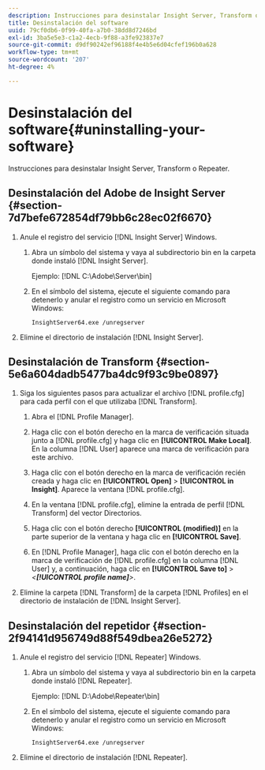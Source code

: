 ```yaml
---
description: Instrucciones para desinstalar Insight Server, Transform o Repeater.
title: Desinstalación del software
uuid: 79cf0db6-0f99-40fa-a7b0-38dd8d7246bd
exl-id: 3ba5e5e3-c1a2-4ecb-9f88-a3fe923837e7
source-git-commit: d9df90242ef96188f4e4b5e6d04cfef196b0a628
workflow-type: tm+mt
source-wordcount: '207'
ht-degree: 4%

---
```


# Desinstalación del software{#uninstalling-your-software}

Instrucciones para desinstalar Insight Server, Transform o Repeater.

## Desinstalación del Adobe de Insight Server {#section-7d7befe672854df79bb6c28ec02f6670}

1. Anule el registro del servicio [!DNL Insight Server] Windows.

   1. Abra un símbolo del sistema y vaya al subdirectorio bin en la carpeta donde instaló [!DNL Insight Server].

      Ejemplo: [!DNL C:\Adobe\Server\bin]

   1. En el símbolo del sistema, ejecute el siguiente comando para detenerlo y anular el registro como un servicio en Microsoft Windows:

      ```
      InsightServer64.exe /unregserver
      ```

1. Elimine el directorio de instalación [!DNL Insight Server].

## Desinstalación de Transform {#section-5e6a604dadb5477ba4dc9f93c9be0897}

1. Siga los siguientes pasos para actualizar el archivo [!DNL profile.cfg] para cada perfil con el que utilizaba [!DNL Transform].

   1. Abra el [!DNL Profile Manager].
   1. Haga clic con el botón derecho en la marca de verificación situada junto a [!DNL profile.cfg] y haga clic en **[!UICONTROL Make Local]**. En la columna [!DNL User] aparece una marca de verificación para este archivo.

   1. Haga clic con el botón derecho en la marca de verificación recién creada y haga clic en **[!UICONTROL Open]** > **[!UICONTROL in Insight]**. Aparece la ventana [!DNL profile.cfg].

   1. En la ventana [!DNL profile.cfg], elimine la entrada de perfil [!DNL Transform] del vector Directorios.

   1. Haga clic con el botón derecho **[!UICONTROL (modified)]** en la parte superior de la ventana y haga clic en **[!UICONTROL Save]**.

   1. En [!DNL Profile Manager], haga clic con el botón derecho en la marca de verificación de [!DNL profile.cfg] en la columna [!DNL User] y, a continuación, haga clic en **[!UICONTROL Save to]** > *&lt;**[!UICONTROL profile name]**>*.

1. Elimine la carpeta [!DNL Transform] de la carpeta [!DNL Profiles] en el directorio de instalación de [!DNL Insight Server].

## Desinstalación del repetidor {#section-2f94141d956749d88f549dbea26e5272}

1. Anule el registro del servicio [!DNL Repeater] Windows.

   1. Abra un símbolo del sistema y vaya al subdirectorio bin en la carpeta donde instaló [!DNL Repeater].

      Ejemplo: [!DNL D:\Adobe\Repeater\bin]

   1. En el símbolo del sistema, ejecute el siguiente comando para detenerlo y anular el registro como un servicio en Microsoft Windows:

      ```
      InsightServer64.exe /unregserver
      ```

1. Elimine el directorio de instalación [!DNL Repeater].
